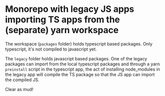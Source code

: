 # Monorepo with legacy JS apps importing TS apps from the (separate) yarn workspace

The workspace (`packages` folder) holds typescript based packages. Only typescript, it's not compiled to javascript yet.

The `legacy` folder holds javascript based packages. One of the legacy packages can import from the local typescript packages and through a yarn `preinstall` script in the typescript app, the act of installing node_modules in the legacy app will compile the TS package so that the JS app can import the compiled JS.

Clear as mud!